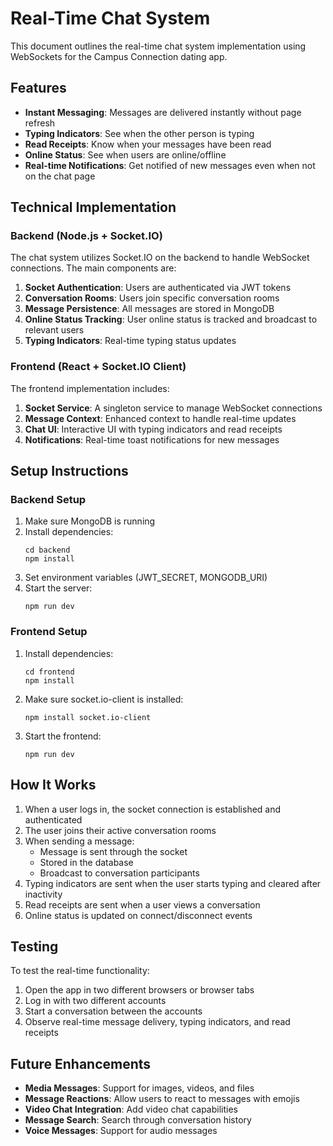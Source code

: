 # Real-Time Chat System

This document outlines the real-time chat system implementation using WebSockets for the Campus Connection dating app.

## Features

- **Instant Messaging**: Messages are delivered instantly without page refresh
- **Typing Indicators**: See when the other person is typing
- **Read Receipts**: Know when your messages have been read
- **Online Status**: See when users are online/offline
- **Real-time Notifications**: Get notified of new messages even when not on the chat page

## Technical Implementation

### Backend (Node.js + Socket.IO)

The chat system utilizes Socket.IO on the backend to handle WebSocket connections. The main components are:

1. **Socket Authentication**: Users are authenticated via JWT tokens
2. **Conversation Rooms**: Users join specific conversation rooms
3. **Message Persistence**: All messages are stored in MongoDB
4. **Online Status Tracking**: User online status is tracked and broadcast to relevant users
5. **Typing Indicators**: Real-time typing status updates

### Frontend (React + Socket.IO Client)

The frontend implementation includes:

1. **Socket Service**: A singleton service to manage WebSocket connections
2. **Message Context**: Enhanced context to handle real-time updates
3. **Chat UI**: Interactive UI with typing indicators and read receipts
4. **Notifications**: Real-time toast notifications for new messages

## Setup Instructions

### Backend Setup

1. Make sure MongoDB is running
2. Install dependencies:
   ```
   cd backend
   npm install
   ```
3. Set environment variables (JWT_SECRET, MONGODB_URI)
4. Start the server:
   ```
   npm run dev
   ```

### Frontend Setup

1. Install dependencies:
   ```
   cd frontend
   npm install
   ```
2. Make sure socket.io-client is installed:
   ```
   npm install socket.io-client
   ```
3. Start the frontend:
   ```
   npm run dev
   ```

## How It Works

1. When a user logs in, the socket connection is established and authenticated
2. The user joins their active conversation rooms
3. When sending a message:
   - Message is sent through the socket
   - Stored in the database
   - Broadcast to conversation participants
4. Typing indicators are sent when the user starts typing and cleared after inactivity
5. Read receipts are sent when a user views a conversation
6. Online status is updated on connect/disconnect events

## Testing

To test the real-time functionality:

1. Open the app in two different browsers or browser tabs
2. Log in with two different accounts
3. Start a conversation between the accounts
4. Observe real-time message delivery, typing indicators, and read receipts

## Future Enhancements

- **Media Messages**: Support for images, videos, and files
- **Message Reactions**: Allow users to react to messages with emojis
- **Video Chat Integration**: Add video chat capabilities
- **Message Search**: Search through conversation history
- **Voice Messages**: Support for audio messages 